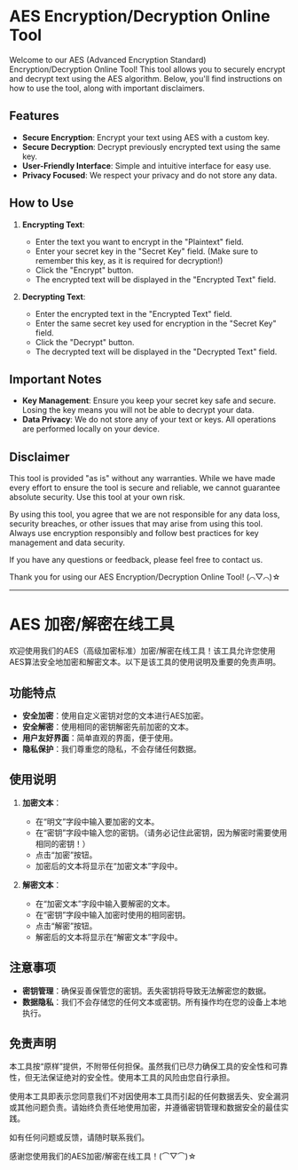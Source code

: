 # AES Encryption/Decryption Online Tool

Welcome to our AES (Advanced Encryption Standard) Encryption/Decryption Online Tool! This tool allows you to securely encrypt and decrypt text using the AES algorithm. Below, you'll find instructions on how to use the tool, along with important disclaimers.

## Features

- **Secure Encryption**: Encrypt your text using AES with a custom key.
- **Secure Decryption**: Decrypt previously encrypted text using the same key.
- **User-Friendly Interface**: Simple and intuitive interface for easy use.
- **Privacy Focused**: We respect your privacy and do not store any data.

## How to Use

1. **Encrypting Text**:
    - Enter the text you want to encrypt in the "Plaintext" field.
    - Enter your secret key in the "Secret Key" field. (Make sure to remember this key, as it is required for decryption!)
    - Click the "Encrypt" button.
    - The encrypted text will be displayed in the "Encrypted Text" field.

2. **Decrypting Text**:
    - Enter the encrypted text in the "Encrypted Text" field.
    - Enter the same secret key used for encryption in the "Secret Key" field.
    - Click the "Decrypt" button.
    - The decrypted text will be displayed in the "Decrypted Text" field.

## Important Notes

- **Key Management**: Ensure you keep your secret key safe and secure. Losing the key means you will not be able to decrypt your data.
- **Data Privacy**: We do not store any of your text or keys. All operations are performed locally on your device.

## Disclaimer

This tool is provided "as is" without any warranties. While we have made every effort to ensure the tool is secure and reliable, we cannot guarantee absolute security. Use this tool at your own risk.

By using this tool, you agree that we are not responsible for any data loss, security breaches, or other issues that may arise from using this tool. Always use encryption responsibly and follow best practices for key management and data security.

If you have any questions or feedback, please feel free to contact us.

Thank you for using our AES Encryption/Decryption Online Tool! (⌒▽⌒)☆

---

# AES 加密/解密在线工具

欢迎使用我们的AES（高级加密标准）加密/解密在线工具！该工具允许您使用AES算法安全地加密和解密文本。以下是该工具的使用说明及重要的免责声明。

## 功能特点

- **安全加密**：使用自定义密钥对您的文本进行AES加密。
- **安全解密**：使用相同的密钥解密先前加密的文本。
- **用户友好界面**：简单直观的界面，便于使用。
- **隐私保护**：我们尊重您的隐私，不会存储任何数据。

## 使用说明

1. **加密文本**：
    - 在“明文”字段中输入要加密的文本。
    - 在“密钥”字段中输入您的密钥。（请务必记住此密钥，因为解密时需要使用相同的密钥！）
    - 点击“加密”按钮。
    - 加密后的文本将显示在“加密文本”字段中。

2. **解密文本**：
    - 在“加密文本”字段中输入要解密的文本。
    - 在“密钥”字段中输入加密时使用的相同密钥。
    - 点击“解密”按钮。
    - 解密后的文本将显示在“解密文本”字段中。

## 注意事项

- **密钥管理**：确保妥善保管您的密钥。丢失密钥将导致无法解密您的数据。
- **数据隐私**：我们不会存储您的任何文本或密钥。所有操作均在您的设备上本地执行。

## 免责声明

本工具按“原样”提供，不附带任何担保。虽然我们已尽力确保工具的安全性和可靠性，但无法保证绝对的安全性。使用本工具的风险由您自行承担。

使用本工具即表示您同意我们不对因使用本工具而引起的任何数据丢失、安全漏洞或其他问题负责。请始终负责任地使用加密，并遵循密钥管理和数据安全的最佳实践。

如有任何问题或反馈，请随时联系我们。

感谢您使用我们的AES加密/解密在线工具！(⌒▽⌒)☆
